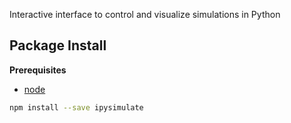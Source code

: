 Interactive interface to control and visualize simulations in Python

Package Install
---------------

**Prerequisites**
- [node](http://nodejs.org/)

```bash
npm install --save ipysimulate
```
